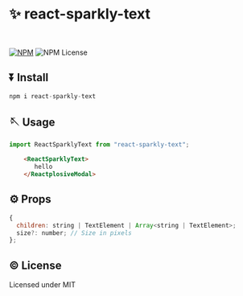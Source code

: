 # ✨ react-sparkly-text

<br />

[![NPM](https://img.shields.io/npm/v/react-sparkly-text)](https://www.npmjs.com/package/react-sparkly-text)
![NPM License](https://img.shields.io/npm/l/react-sparkly-text)

## ⏬ Install

```js
npm i react-sparkly-text
```

## 🪡 Usage

```js
import ReactSparklyText from "react-sparkly-text";
```

```html
    <ReactSparklyText>
       hello
    </ReactplosiveModal>
```

## ⚙️ Props

```js
{
  children: string | TextElement | Array<string | TextElement>;
  size?: number; // Size in pixels
};
```

## ©️ License

Licensed under MIT
